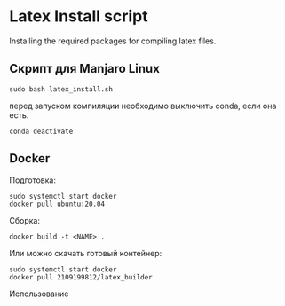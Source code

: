 # Latex Install script

Installing the required packages for compiling latex files.

## Скрипт для Manjaro Linux

```shell
sudo bash latex_install.sh
```
перед запуском компиляции необходимо выключить conda, если она есть.
```shell
conda deactivate
```

## Docker

Подготовка:
```shell
sudo systemctl start docker
docker pull ubuntu:20.04
```

Сборка:
```shell
docker build -t <NAME> .
```

Или можно скачать готовый контейнер:

```shell
sudo systemctl start docker
docker pull 2109199812/latex_builder
```

Использование
```shell

```
